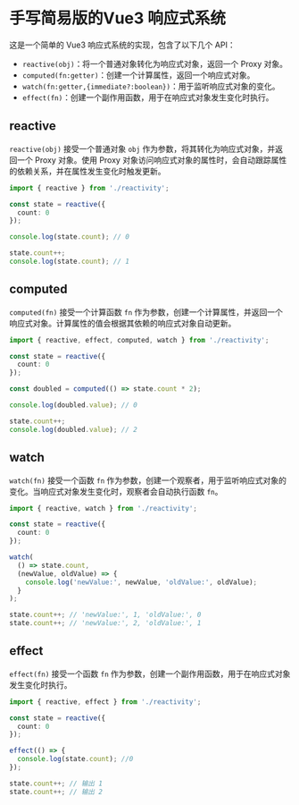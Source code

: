 # 手写简易版的Vue3 响应式系统

这是一个简单的 Vue3 响应式系统的实现，包含了以下几个 API：

- `reactive(obj)`：将一个普通对象转化为响应式对象，返回一个 Proxy 对象。
- `computed(fn:getter)`：创建一个计算属性，返回一个响应式对象。
- `watch(fn:getter,{immediate?:boolean})`：用于监听响应式对象的变化。
- `effect(fn)`：创建一个副作用函数，用于在响应式对象发生变化时执行。

## reactive

`reactive(obj)` 接受一个普通对象 `obj` 作为参数，将其转化为响应式对象，并返回一个 Proxy 对象。使用 Proxy 对象访问响应式对象的属性时，会自动跟踪属性的依赖关系，并在属性发生变化时触发更新。

```typescript
import { reactive } from './reactivity';

const state = reactive({
  count: 0
});

console.log(state.count); // 0

state.count++;
console.log(state.count); // 1
```

## computed

`computed(fn)` 接受一个计算函数 `fn` 作为参数，创建一个计算属性，并返回一个响应式对象。计算属性的值会根据其依赖的响应式对象自动更新。

```typescript
import { reactive, effect, computed, watch } from './reactivity';

const state = reactive({
  count: 0
});

const doubled = computed(() => state.count * 2);

console.log(doubled.value); // 0

state.count++;
console.log(doubled.value); // 2
```

## watch

`watch(fn)` 接受一个函数 `fn` 作为参数，创建一个观察者，用于监听响应式对象的变化。当响应式对象发生变化时，观察者会自动执行函数 `fn`。

```typescript
import { reactive, watch } from './reactivity';

const state = reactive({
  count: 0
});

watch(
  () => state.count,
  (newValue, oldValue) => {
    console.log('newValue:', newValue, 'oldValue:', oldValue);
  }
);

state.count++; // 'newValue:', 1, 'oldValue:', 0
state.count++; // 'newValue:', 2, 'oldValue:', 1
```

## effect

`effect(fn)` 接受一个函数 `fn` 作为参数，创建一个副作用函数，用于在响应式对象发生变化时执行。

```typescript
import { reactive, effect } from './reactivity';

const state = reactive({
  count: 0
});

effect(() => {
  console.log(state.count); //0
});

state.count++; // 输出 1
state.count++; // 输出 2
```
